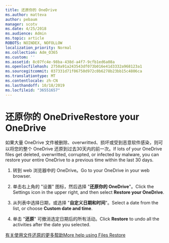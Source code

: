 ```yaml
---
title: 还原你的 OneDrive
ms.author: matteva
author: pebaum
manager: scotv
ms.date: 4/25/2018
ms.audience: Admin
ms.topic: article
ROBOTS: NOINDEX, NOFOLLOW
localization_priority: Normal
ms.collection: Adm_O365
ms.custom: ''
ms.assetid: 8c07fc4e-98ba-438d-a4f7-9cfb1ed6a08a
ms.openlocfilehash: 2750a91a243543df073b016e41d3332a968123a1
ms.sourcegitcommit: 037331d71f06750d972c0b6278b23bb15c4806ca
ms.translationtype: MT
ms.contentlocale: zh-CN
ms.lasthandoff: 10/18/2019
ms.locfileid: "36551657"
---
```

# <a name="restore-your-onedrive"></a><span data-ttu-id="de4c0-102">还原你的 OneDrive</span><span class="sxs-lookup"><span data-stu-id="de4c0-102">Restore your OneDrive</span></span>

<span data-ttu-id="de4c0-103">如果大量 OneDrive 文件被删除、overwritted、损坏或受到恶意软件感染，则可以将您的整个 OneDrive 还原到过去30天内的前一次。</span><span class="sxs-lookup"><span data-stu-id="de4c0-103">If lots of your OneDrive files get deleted, overwritted, corrupted, or infected by malware, you can restore your entire OneDrive to a previous time within the last 30 days.</span></span>
  
1. <span data-ttu-id="de4c0-104">转到 web 浏览器中的 OneDrive。</span><span class="sxs-lookup"><span data-stu-id="de4c0-104">Go to your OneDrive in your web browser.</span></span>
    
2. <span data-ttu-id="de4c0-105">单击右上角的 "设置" 图标，然后选择 "**还原你的 OneDrive**"。</span><span class="sxs-lookup"><span data-stu-id="de4c0-105">Click the Settings icon in the upper right, and then select **Restore your OneDrive**.</span></span>
    
3. <span data-ttu-id="de4c0-106">从列表中选择日期，或选择 "**自定义日期和时间**"。</span><span class="sxs-lookup"><span data-stu-id="de4c0-106">Select a date from the list, or choose **Custom date and time**.</span></span>
    
4. <span data-ttu-id="de4c0-107">单击 "**还原**" 可撤消选定日期后的所有活动。</span><span class="sxs-lookup"><span data-stu-id="de4c0-107">Click **Restore** to undo all the activities after the date you selected.</span></span> 
    
[<span data-ttu-id="de4c0-108">有关使用文件还原的更多帮助</span><span class="sxs-lookup"><span data-stu-id="de4c0-108">More help using Files Restore</span></span>](https://go.microsoft.com/fwlink/?linkid=872874)
  

